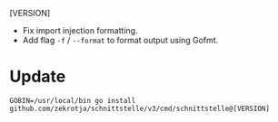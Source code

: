 [VERSION]

- Fix import injection formatting.
- Add flag `-f` / `--format` to format output using Gofmt.

# Update

```
GOBIN=/usr/local/bin go install github.com/zekrotja/schnittstelle/v3/cmd/schnittstelle@[VERSION]
```